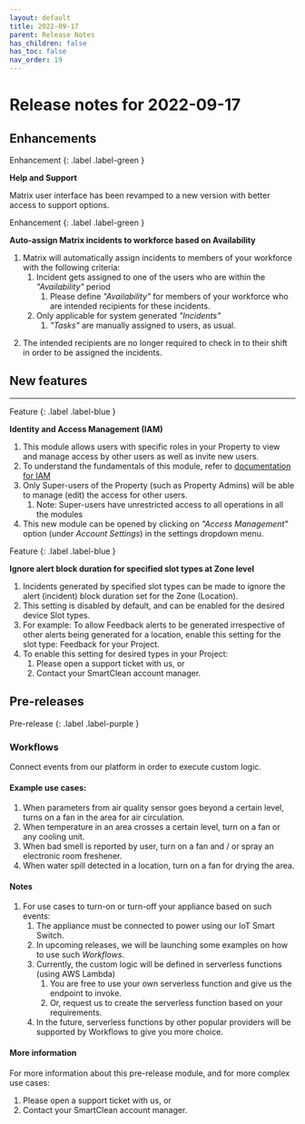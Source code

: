 ```yaml
---
layout: default
title: 2022-09-17
parent: Release Notes
has_children: false
has_toc: false
nav_order: 19
---
```


# Release notes for 2022-09-17

## Enhancements


Enhancement
{: .label .label-green }

**Help and Support**

Matrix user interface has been revamped to a new version with better access to support options.

[comment]: <> (TODO: Are there any more details that can be provided for this enhancement ?)
[comment]: <> (For example: How can users access this support ?)


Enhancement
{: .label .label-green }

**Auto-assign Matrix incidents to workforce based on Availability**
1. Matrix will automatically assign incidents to members of your workforce with the following criteria:
   1. Incident gets assigned to one of the users who are within the _"Availability"_ period
      1. Please define _"Availability"_ for members of your workforce who are intended recipients for these incidents.
   2. Only applicable for system generated _"Incidents"_ 
      1. _"Tasks"_ are manually assigned to users, as usual.

[comment]: <> (How can mode be changed from availability based to shift based and vice versa ?
)
[comment]: <> (TODO:      2. Is there any other criteria for assigning incidents ?)

[comment]: <> (TODO: If more than 1 user has availability defined and is available, how is selection done to assign the incident ?)
      
2. The intended recipients are no longer required to check in to their shift in order to be assigned the incidents.

## New features

---

Feature
{: .label .label-blue }

**Identity and Access Management (IAM)** 
1. This module allows users with specific roles in your Property to view and manage access by other users as well as invite new users.
2. To understand the fundamentals of this module, refer to [documentation for IAM](/iam.html) 
3. Only Super-users of the Property (such as Property Admins) will be able to manage (edit) the access for other users.
   1. Note: Super-users have unrestricted access to all operations in all the modules
4. This new module can be opened by clicking on _"Access Management"_ option (under _Account Settings_) in the settings dropdown menu. 


Feature
{: .label .label-blue }

**Ignore alert block duration for specified slot types at Zone level** 
1. Incidents generated by specified slot types can be made to ignore the alert (incident) block duration set for the Zone
 (Location). 
2. This setting is disabled by default, and can be enabled for the desired device Slot types.
3. For example: To allow Feedback alerts to be generated irrespective of other alerts being generated for a location,
enable this setting for the slot type: Feedback for your Project.
4. To enable this setting for desired types in your Project:
   1. Please open a support ticket with us, or
   2. Contact your SmartClean account manager.
  

## Pre-releases

Pre-release
{: .label .label-purple }

### Workflows

Connect events from our platform in order to execute custom logic.

#### Example use cases: 
1. When parameters from air quality sensor goes beyond a certain level, turns on a fan in the area for air circulation.
2. When temperature in an area crosses a certain level, turn on a fan or any cooling unit.
3. When bad smell is reported by user, turn on a fan and / or spray an electronic room freshener.
4. When water spill detected in a location, turn on a fan for drying the area.

#### Notes
1. For use cases to turn-on or turn-off your appliance based on such events:
   1. The appliance must be connected to power using our IoT Smart Switch.
   2. In upcoming releases, we will be launching some examples on how to use such _Workflows_.
   3. Currently, the custom logic will be defined in serverless functions (using AWS Lambda)
      1. You are free to use your own serverless function and give us the endpoint to invoke.
      2. Or, request us to create the serverless function based on your requirements.
   4. In the future, serverless functions by other popular providers will be supported by Workflows to give you more choice.

#### More information
For more information about this pre-release module, and for more complex use cases:
   1. Please open a support ticket with us, or
   2. Contact your SmartClean account manager.
